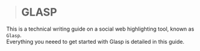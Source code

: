 > # GLASP
This is a technical writing guide on a social web highlighting tool, known as ` Glasp `. <br> Everything you neeed to get started with Glasp is detailed in this guide.
